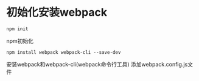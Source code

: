 # 初始化安装webpack
```
npm init
``` 
npm初始化
```
npm install webpack webpack-cli --save-dev
``` 
安装webpack和webpack-cli(webpack命令行工具) 
添加webpack.config.js文件
